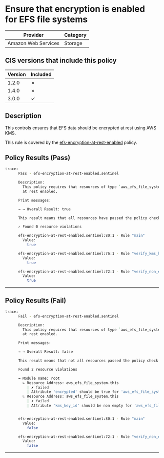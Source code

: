 # Ensure that encryption is enabled for EFS file systems

| Provider            | Category     |
|---------------------|--------------|
| Amazon Web Services | Storage      |

## CIS versions that include this policy

| Version | Included |
|---------|----------|
| 1.2.0   | &cross;  |
| 1.4.0   | &cross;  |
| 3.0.0   | &check;  |

## Description

This controls ensures that EFS data should be encrypted at rest using AWS KMS.

This rule is covered by the [efs-encryption-at-rest-enabled](https://github.com/hashicorp/policy-library-CIS-Policy-Set-for-AWS-Terraform/blob/main/policies/efs/efs-encryption-at-rest-enabled.sentinel) policy.

## Policy Results (Pass)
```bash
trace:
      Pass - efs-encryption-at-rest-enabled.sentinel

      Description:
        This policy requires that resources of type `aws_efs_file_system` encryption
        at rest enabled.

      Print messages:

      → → Overall Result: true

      This result means that all resources have passed the policy check for the policy efs-encryption-at-rest-enabled.

      ✓ Found 0 resource violations

      efs-encryption-at-rest-enabled.sentinel:80:1 - Rule "main"
        Value:
          true

      efs-encryption-at-rest-enabled.sentinel:76:1 - Rule "verify_kms_key_referencing_file_systems"
        Value:
          true

      efs-encryption-at-rest-enabled.sentinel:72:1 - Rule "verify_non_encrypted_file_systems"
        Value:
          true
```

---

## Policy Results (Fail)
```bash
trace:
      Fail - efs-encryption-at-rest-enabled.sentinel

      Description:
        This policy requires that resources of type `aws_efs_file_system` encryption
        at rest enabled.

      Print messages:

      → → Overall Result: false

      This result means that not all resources passed the policy check and the protected behavior is not allowed for the policy efs-encryption-at-rest-enabled.

      Found 2 resource violations

      → Module name: root
        ↳ Resource Address: aws_efs_file_system.this
          | ✗ failed
          | Attribute 'encrypted' should be true for 'aws_efs_file_system' resources. Refer to https://docs.aws.amazon.com/securityhub/latest/userguide/efs-controls.html#efs-1 for more details.
        ↳ Resource Address: aws_efs_file_system.this
          | ✗ failed
          | Attribute 'kms_key_id' should be non empty for 'aws_efs_file_system' resources. Refer to https://docs.aws.amazon.com/securityhub/latest/userguide/efs-controls.html#efs-1 for more details.


      efs-encryption-at-rest-enabled.sentinel:80:1 - Rule "main"
        Value:
          false

      efs-encryption-at-rest-enabled.sentinel:72:1 - Rule "verify_non_encrypted_file_systems"
        Value:
          false
```

---